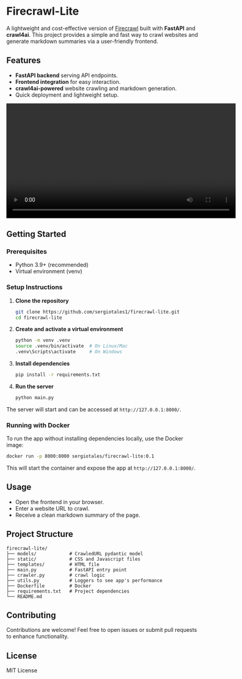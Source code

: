 # Firecrawl-Lite

A lightweight and cost-effective version of [Firecrawl](https://www.firecrawl.dev/) built with **FastAPI** and **crawl4ai**.
This project provides a simple and fast way to crawl websites and generate markdown summaries via a user-friendly frontend.

## Features

- **FastAPI backend** serving API endpoints.
- **Frontend integration** for easy interaction.
- **crawl4ai-powered** website crawling and markdown generation.
- Quick deployment and lightweight setup.

<video width="600" controls>
  <source src="./public/video.mp4" type="video/mp4">
</video>

## Getting Started

### Prerequisites

- Python 3.9+ (recommended)
- Virtual environment (venv)

### Setup Instructions

1. **Clone the repository**

   ```bash
   git clone https://github.com/sergiotales1/firecrawl-lite.git
   cd firecrawl-lite
   ```

2. **Create and activate a virtual environment**

   ```bash
   python -m venv .venv
   source .venv/bin/activate  # On Linux/Mac
   .venv\Scripts\activate     # On Windows
   ```

3. **Install dependencies**

   ```bash
   pip install -r requirements.txt
   ```

4. **Run the server**

   ```bash
   python main.py
   ```

The server will start and can be accessed at `http://127.0.0.1:8000/`.

### Running with Docker

To run the app without installing dependencies locally, use the Docker image:

```bash
docker run -p 8000:8000 sergiotales/firecrawl-lite:0.1
```

This will start the container and expose the app at `http://127.0.0.1:8000/`.

## Usage

- Open the frontend in your browser.
- Enter a website URL to crawl.
- Receive a clean markdown summary of the page.

## Project Structure

```
firecrawl-lite/
├── models/            # CrawledURL pydantic model
├── static/            # CSS and Javascript files
├── templates/         # HTML file
├── main.py            # FastAPI entry point
├── crawler.py         # crawl logic
├── utils.py           # Loggers to see app's performance
├── Dockerfile         # Docker
├── requirements.txt   # Project dependencies
└── README.md
```

## Contributing

Contributions are welcome! Feel free to open issues or submit pull requests to enhance functionality.

## License

MIT License
